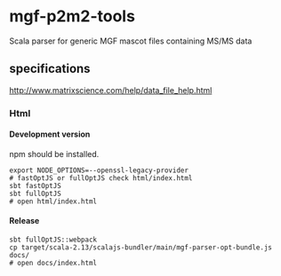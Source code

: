 # mgf-p2m2-tools
Scala parser for generic MGF mascot files containing MS/MS data


## specifications

http://www.matrixscience.com/help/data_file_help.html

### Html

#### Development version

npm should be installed.

```shell 
export NODE_OPTIONS=--openssl-legacy-provider
# fastOptJS or fullOptJS check html/index.html
sbt fastOptJS 
sbt fullOptJS 
# open html/index.html
```

#### Release

```shell 
sbt fullOptJS::webpack
cp target/scala-2.13/scalajs-bundler/main/mgf-parser-opt-bundle.js docs/
# open docs/index.html
```
